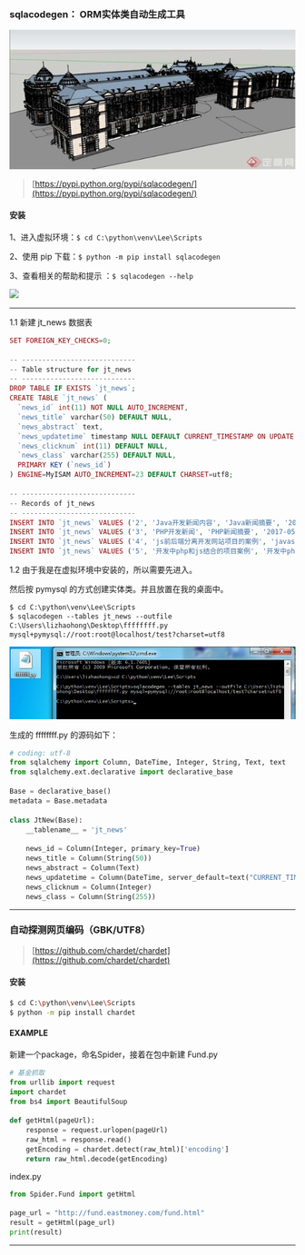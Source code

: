 ### sqlacodegen： ORM实体类自动生成工具

![](/assets/asdasdzxczhfgimport.png)

> [https://pypi.python.org/pypi/sqlacodegen/](https://pypi.python.org/pypi/sqlacodegen/)

#### 安装

1、进入虚拟环境：`$ cd C:\python\venv\Lee\Scripts`

2、使用 pip 下载：`$ python -m pip install sqlacodegen`

3、查看相关的帮助和提示 ：`$ sqlacodegen --help`

![](/assets/`D5ZGL0K2}`[4UJRDZBXG%291.png)

---

1.1  新建 jt\_news 数据表

```php
SET FOREIGN_KEY_CHECKS=0;

-- ----------------------------
-- Table structure for jt_news
-- ----------------------------
DROP TABLE IF EXISTS `jt_news`;
CREATE TABLE `jt_news` (
  `news_id` int(11) NOT NULL AUTO_INCREMENT,
  `news_title` varchar(50) DEFAULT NULL,
  `news_abstract` text,
  `news_updatetime` timestamp NULL DEFAULT CURRENT_TIMESTAMP ON UPDATE CURRENT_TIMESTAMP,
  `news_clicknum` int(11) DEFAULT NULL,
  `news_class` varchar(255) DEFAULT NULL,
  PRIMARY KEY (`news_id`)
) ENGINE=MyISAM AUTO_INCREMENT=23 DEFAULT CHARSET=utf8;

-- ----------------------------
-- Records of jt_news
-- ----------------------------
INSERT INTO `jt_news` VALUES ('2', 'Java开发新闻内容', 'Java新闻摘要', '2017-05-29 12:38:02', '11', '编程语言');
INSERT INTO `jt_news` VALUES ('3', 'PHP开发新闻', 'PHP新闻摘要', '2017-05-29 19:52:32', '13', 'web开发');
INSERT INTO `jt_news` VALUES ('4', 'js前后端分离开发网站项目的案例', 'javascript', '2017-05-28 19:55:59', '43', 'web开发');
INSERT INTO `jt_news` VALUES ('5', '开发中php和js结合的项目案例', '开发中php和js结合的项目案例摘要', '2017-06-04 13:59:14', '12', '实战开发');
```

1.2  由于我是在虚拟环境中安装的，所以需要先进入。

然后按 pymysql 的方式创建实体类。并且放置在我的桌面中。

```
$ cd C:\python\venv\Lee\Scripts
$ sqlacodegen --tables jt_news --outfile C:\Users\lizhaohong\Desktop\ffffffff.py mysql+pymysql://root:root@localhost/test?charset=utf8
```

![](/assets/asdasddkcoasimport.png)

生成的 ffffffff.py 的源码如下：

```py
# coding: utf-8
from sqlalchemy import Column, DateTime, Integer, String, Text, text
from sqlalchemy.ext.declarative import declarative_base

Base = declarative_base()
metadata = Base.metadata

class JtNew(Base):
    __tablename__ = 'jt_news'

    news_id = Column(Integer, primary_key=True)
    news_title = Column(String(50))
    news_abstract = Column(Text)
    news_updatetime = Column(DateTime, server_default=text("CURRENT_TIMESTAMP ON UPDATE CURRENT_TIMESTAMP"))
    news_clicknum = Column(Integer)
    news_class = Column(String(255))
```

---

### 自动探测网页编码（GBK/UTF8）

> [https://github.com/chardet/chardet](https://github.com/chardet/chardet)

#### 安装

```bash
$ cd C:\python\venv\Lee\Scripts
$ python -m pip install chardet
```

#### EXAMPLE

新建一个package，命名Spider，接着在包中新建 Fund.py

```py
# 基金抓取
from urllib import request
import chardet
from bs4 import BeautifulSoup

def getHtml(pageUrl):
    response = request.urlopen(pageUrl)
    raw_html = response.read()
    getEncoding = chardet.detect(raw_html)['encoding']
    return raw_html.decode(getEncoding)
```

index.py

```py
from Spider.Fund import getHtml

page_url = "http://fund.eastmoney.com/fund.html"
result = getHtml(page_url)
print(result)
```

---



